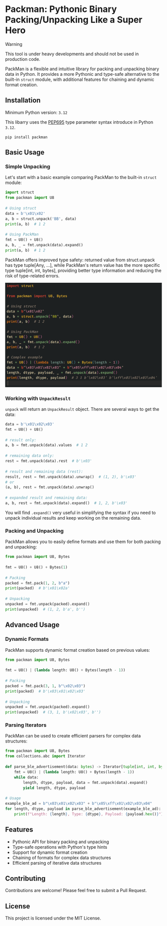 # Packman: Pythonic Binary Packing/Unpacking Like a Super Hero

> [!WARNING]
>
> This tool is under heavy developments and should not be used in production code.

PackMan is a flexible and intuitive library for packing and unpacking binary data in Python. It provides a more Pythonic and type-safe alternative to the built-in `struct` module, with additional features for chaining and dynamic format creation.

## Installation

Minimum Python version: `3.12`

This libarry uses the [PEP695](https://peps.python.org/pep-0695) type parameter syntax introduce in Python `3.12`.

```
pip install packman
```

## Basic Usage

### Simple Unpacking

Let's start with a basic example comparing PackMan to the built-in `struct` module:

```python
import struct
from packman import U8

# Using struct
data = b'\x01\x02'
a, b = struct.unpack('BB', data)
print(a, b)  # 1 2

# Using PackMan
fmt = U8() + U8()
a, b, _ = fmt.unpack(data).expand()
print(a, b)  # 1 2
```

PackMan offers improved type safety: returned value from struct.unpack has type tuple[Any, ...], while PackMan's return value has the more specific type tuple[int, int, bytes], providing better type information and reducing the risk of type-related errors.

![type_demo](/images/type_demo.png)

### Working with `UnpackResult`

`unpack` will return an `UnpackResult` object. There are several ways to get the data:

```python
data = b'\x01\x02\x03'
fmt = U8() + U8()

# result only:
a, b = fmt.unpack(data).values  # 1 2

# remaining data only:
rest = fmt.unpack(data).rest  # b'\x03'

# result and remaining data (rest):
result, rest = fmt.unpack(data).unwrap()  # (1, 2), b'\x03'
# or
(a, b), rest = fmt.unpack(data).unwrap()

# expanded result and remaining data:
a, b, rest = fmt.unpack(data).expand()  # 1, 2, b'\x03'
```

You will find `.expand()` very useful in simplifying the syntax if you need to unpack individual results and keep working on the remaining data.

### Packing and Unpacking

PackMan allows you to easily define formats and use them for both packing and unpacking:

```python
from packman import U8, Bytes

fmt = U8() + U8() + Bytes(1)

# Packing
packed = fmt.pack(1, 2, b"a")
print(packed)  # b'\x01\x02a'

# Unpacking
unpacked = fmt.unpack(packed).expand()
print(unpacked)  # (1, 2, b'a', b'')
```

## Advanced Usage

### Dynamic Formats

PackMan supports dynamic format creation based on previous values:

```python
from packman import U8, Bytes

fmt = U8() | (lambda length: U8() + Bytes(length - 1))

# Packing
packed = fmt.pack(3, 1, b"\x02\x03")
print(packed)  # b'\x03\x01\x02\x03'

# Unpacking
unpacked = fmt.unpack(packed).expand()
print(unpacked)  # (3, 1, b'\x02\x03', b'')
```

### Parsing Iterators

PackMan can be used to create efficient parsers for complex data structures:

```python
from packman import U8, Bytes
from collections.abc import Iterator

def parse_ble_advertisement(data: bytes) -> Iterator[tuple[int, int, bytes]]:
    fmt = U8() | (lambda length: U8() + Bytes(length - 1))
    while data:
        length, dtype, payload, data = fmt.unpack(data).expand()
        yield length, dtype, payload

# Usage
example_ble_ad = b"\x03\x01\x02\x03" + b"\x05\xff\x01\x02\x03\x04"
for length, dtype, payload in parse_ble_advertisement(example_ble_ad):
    print(f"Length: {length}, Type: {dtype}, Payload: {payload.hex()}")
```

## Features

-   Pythonic API for binary packing and unpacking
-   Type-safe operations with Python's type hints
-   Support for dynamic format creation
-   Chaining of formats for complex data structures
-   Efficient parsing of iterative data structures

## Contributing

Contributions are welcome! Please feel free to submit a Pull Request.

## License

This project is licensed under the MIT License.
